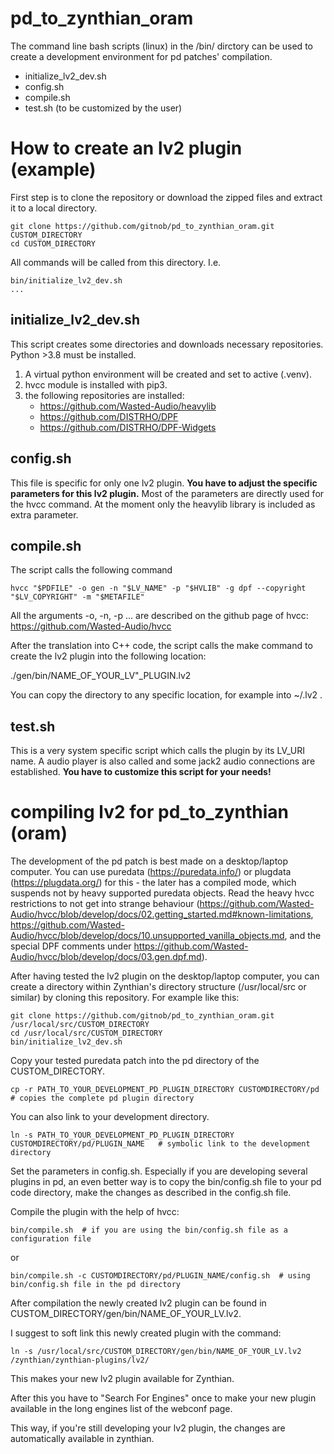 # pd_to_zynthian_oram
 The command line bash scripts (linux) in the /bin/ dirctory can be used to create a development environment for pd patches' compilation.
 * initialize_lv2_dev.sh
 * config.sh
 * compile.sh
 * test.sh (to be customized by the user)

# How to create an lv2 plugin (example)

 First step is to clone the repository or download the zipped files and extract it to a local directory.
 ```
 git clone https://github.com/gitnob/pd_to_zynthian_oram.git CUSTOM_DIRECTORY
 cd CUSTOM_DIRECTORY
 ```
 All commands will be called from this directory. I.e.
 ```
 bin/initialize_lv2_dev.sh
 ...
 ```
 
## initialize_lv2_dev.sh
 This script creates some directories and downloads necessary repositories. Python >3.8 must be installed. 
 
 1. A virtual python environment will be created and set to active (.venv).
 2. hvcc module is installed with pip3.
 3. the following repositories are installed:
	- https://github.com/Wasted-Audio/heavylib
	- https://github.com/DISTRHO/DPF
	- https://github.com/DISTRHO/DPF-Widgets


## config.sh
This file is specific for only one lv2 plugin. **You have to adjust the specific parameters for this lv2 plugin.**
Most of the parameters are directly used for the hvcc command.
At the moment only the heavylib library is included as extra parameter.

## compile.sh
The script calls the following command
```
hvcc "$PDFILE" -o gen -n "$LV_NAME" -p "$HVLIB" -g dpf --copyright "$LV_COPYRIGHT" -m "$METAFILE"
```
All the arguments -o, -n, -p ... are described on the github page of hvcc:
https://github.com/Wasted-Audio/hvcc

After the translation into C++ code, the script calls the make command to create the lv2 plugin into the following location:

./gen/bin/NAME_OF_YOUR_LV"_PLUGIN.lv2

You can copy the directory to any specific location, for example into ~/.lv2 .

## test.sh

This is a very system specific script which calls the plugin by its LV_URI name. A audio player is also called and some jack2 audio connections are established. 
**You have to customize this script for your needs!**

# compiling lv2 for pd_to_zynthian (oram)

The development of the pd patch is best made on a desktop/laptop computer. You can use puredata (https://puredata.info/) or plugdata (https://plugdata.org/) for this - the later has a compiled mode, which suspends not by heavy supported puredata objects.
Read the heavy hvcc restrictions to not get into strange behaviour (https://github.com/Wasted-Audio/hvcc/blob/develop/docs/02.getting_started.md#known-limitations, https://github.com/Wasted-Audio/hvcc/blob/develop/docs/10.unsupported_vanilla_objects.md, and the special DPF comments under https://github.com/Wasted-Audio/hvcc/blob/develop/docs/03.gen.dpf.md).

After having tested the lv2 plugin on the desktop/laptop computer, you can create a directory within Zynthian's directory structure (/usr/local/src or similar) by cloning this repository. For example like this:
```
git clone https://github.com/gitnob/pd_to_zynthian_oram.git /usr/local/src/CUSTOM_DIRECTORY
cd /usr/local/src/CUSTOM_DIRECTORY
bin/initialize_lv2_dev.sh
```

Copy your tested puredata patch into the pd directory of the CUSTOM_DIRECTORY.
```
cp -r PATH_TO_YOUR_DEVELOPMENT_PD_PLUGIN_DIRECTORY CUSTOMDIRECTORY/pd	# copies the complete pd plugin directory
```
You can also link to your development directory.
```
ln -s PATH_TO_YOUR_DEVELOPMENT_PD_PLUGIN_DIRECTORY CUSTOMDIRECTORY/pd/PLUGIN_NAME	# symbolic link to the development directory
```

Set the parameters in config.sh. Especially if you are developing several plugins in pd, an even better way is to copy the bin/config.sh file to your pd code directory, make the changes as described in the config.sh file.

Compile the plugin with the help of hvcc:
```
bin/compile.sh	# if you are using the bin/config.sh file as a configuration file
```
or
```
bin/compile.sh -c CUSTOMDIRECTORY/pd/PLUGIN_NAME/config.sh 	# using bin/config.sh file in the pd directory
```

After compilation the newly created lv2 plugin can be found in CUSTOM_DIRECTORY/gen/bin/NAME_OF_YOUR_LV.lv2.

I suggest to soft link this newly created plugin with the command:
```
ln -s /usr/local/src/CUSTOM_DIRECTORY/gen/bin/NAME_OF_YOUR_LV.lv2 /zynthian/zynthian-plugins/lv2/
```
This makes your new lv2 plugin available for Zynthian.

After this you have to "Search For Engines" once to make your new plugin available in the long engines list of the webconf page.

This way, if you're still developing your lv2 plugin, the changes are automatically available in zynthian.
